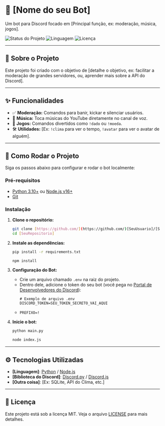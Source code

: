 # 🤖 [Nome do seu Bot]

Um bot para Discord focado em [Principal função, ex: moderação, música, jogos].

<p align-itens="center">
  <img alt="Status do Projeto" src="https://img.shields.io/badge/status-em%20desenvolvimento-yellowgreen">
  <img alt="Linguagem" src="https://img.shields.io/badge/feito%20com-Python-blue"> 
  <img alt="Licença" src="https://img.shields.io/badge/licen%C3%A7a-MIT-green">
</p>

---

## 📖 Sobre o Projeto

Este projeto foi criado com o objetivo de [detalhe o objetivo, ex: facilitar a moderação de grandes servidores, ou, aprender mais sobre a API do Discord].

---

## ✨ Funcionalidades

* ✅ **Moderação:** Comandos para banir, kickar e silenciar usuários.
* 🎵 **Música:** Toca músicas do YouTube diretamente no canal de voz.
* 🎲 **Jogos:** Comandos divertidos como `!dado` ou `!moeda`.
* 🛠️ **Utilidades:** [Ex: `!clima` para ver o tempo, `!avatar` para ver o avatar de alguém].

---

## 🚀 Como Rodar o Projeto

Siga os passos abaixo para configurar e rodar o bot localmente:

### Pré-requisitos

* [Python 3.10+](https://www.python.org/downloads/) ou [Node.js v16+](https://nodejs.org/en/)
* [Git](https://git-scm.com/)

### Instalação

1.  **Clone o repositório:**
    ```bash
    git clone [https://github.com/](https://github.com/)[SeuUsuario]/[SeuRepositorio].git
    cd [SeuRepositorio]
    ```

2.  **Instale as dependências:**

    ```bash
    pip install -r requirements.txt
    ```
    ```bash
    npm install
    ```

3.  **Configuração do Bot:**
    * Crie um arquivo chamado `.env` na raiz do projeto.
    * Dentro dele, adicione o token do seu bot (você pega no [Portal de Desenvolvedores do Discord](https://discord.com/developers/applications)):
      ```env
      # Exemplo de arquivo .env
      DISCORD_TOKEN=SEU_TOKEN_SECRETO_VAI_AQUI
      ```
    * ```env
      PREFIXO=!
      ```

4.  **Inicie o bot:**
    ```bash
    python main.py
    ```
    ```bash
    node index.js
    ```

---

## ⚙️ Tecnologias Utilizadas

* **[Linguagem]**: [Python](https://www.python.org/) / [Node.js](https://nodejs.org/en/)
* **[Biblioteca do Discord]**: [Discord.py](https://discordpy.readthedocs.io/en/stable/) / [Discord.js](https://discord.js.org/#/)
* **[Outra coisa]**: [Ex: SQLite, API do Clima, etc.]

---

## 📝 Licença

Este projeto está sob a licença MIT. Veja o arquivo [LICENSE](LICENSE) para mais detalhes.
